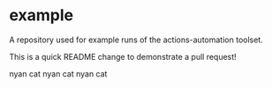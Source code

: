 # example
A repository used for example runs of the actions-automation toolset.

This is a quick README change to demonstrate a pull request!

nyan cat nyan cat nyan cat
